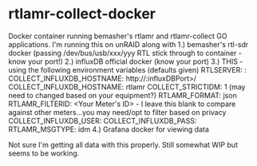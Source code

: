 # rtlamr-collect-docker
Docker container running bemasher's rtlamr and rtlamr-collect GO applications.
I'm running this on unRAID along with 
1.) bemasher's rtl-sdr docker (passing /dev/bus/usb/xxx/yyy RTL stick through to container - know your port!)
2.) influxDB official docker (know your port)
3.) THIS - using the following environment variables (defaults given)
    RTLSERVER: <hostIP>:<rtl-amr port>
    COLLECT_INFLUXDB_HOSTNAME: http://<hostIP>:influxDBPort>/
    COLLECT_INFLUXDB_HOSTNAME: rtlamr
    COLLECT_STRICTIDM: 1 (may need to changed based on your equipment?)
    RTLAMR_FORMAT: json
    RTLAMR_FILTERID: <Your Meter's ID> - I leave this blank to compare against other meters...you may need/opt to filter based on privacy
    COLLECT_INFLUXDB_USER: <influx user for rtlamr data>
    COLLECT_INFLUXDB_PASS: <influx user Password for rtlamr data>
    RTLAMR_MSGTYPE: idm
4.) Grafana docker for viewing data
    
Not sure I'm getting all data with this properly.  Still somewhat WIP but seems to be working.

